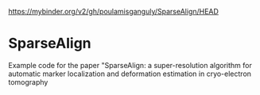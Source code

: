 https://mybinder.org/v2/gh/poulamisganguly/SparseAlign/HEAD

# SparseAlign
Example code for the paper "SparseAlign: a super-resolution algorithm for automatic marker localization and deformation estimation in cryo-electron tomography 
